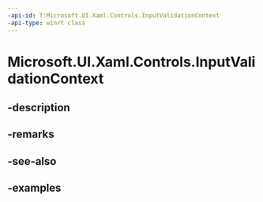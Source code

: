 ```yaml
---
-api-id: T:Microsoft.UI.Xaml.Controls.InputValidationContext
-api-type: winrt class
---
```


# Microsoft.UI.Xaml.Controls.InputValidationContext

<!--
public class InputValidationContext
-->


## -description

## -remarks

## -see-also

## -examples


